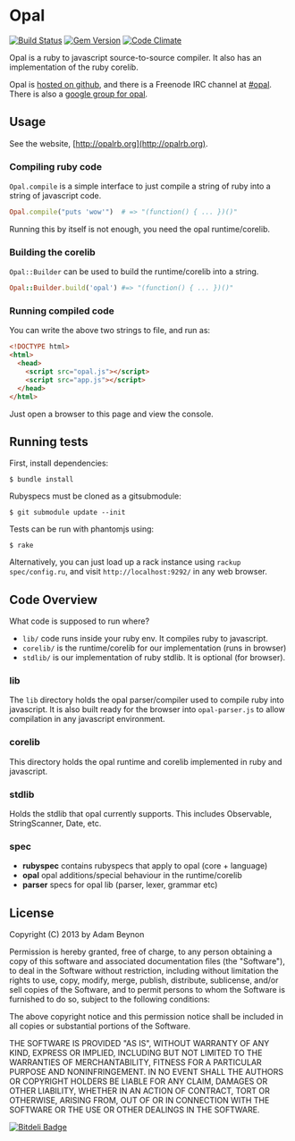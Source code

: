 # Opal

[![Build Status](https://secure.travis-ci.org/opal/opal.png?branch=master)](http://travis-ci.org/opal/opal)
[![Gem Version](https://badge.fury.io/rb/opal.png)](http://badge.fury.io/rb/opal)
[![Code Climate](https://codeclimate.com/github/opal/opal.png)](https://codeclimate.com/github/opal/opal)

Opal is a ruby to javascript source-to-source compiler. It also has an
implementation of the ruby corelib.

Opal is [hosted on github](http://github.com/opal/opal), and there
is a Freenode IRC channel at [#opal](http://webchat.freenode.net/?channels=opal). There is also a [google group for opal](http://groups.google.com/forum/#!forum/opalrb).

## Usage

See the website, [http://opalrb.org](http://opalrb.org).

### Compiling ruby code

`Opal.compile` is a simple interface to just compile a string of ruby into a
string of javascript code.

```ruby
Opal.compile("puts 'wow'")  # => "(function() { ... })()"
```

Running this by itself is not enough, you need the opal runtime/corelib.

### Building the corelib

`Opal::Builder` can be used to build the runtime/corelib into a string.

```ruby
Opal::Builder.build('opal') #=> "(function() { ... })()"
```

### Running compiled code

You can write the above two strings to file, and run as:

```html
<!DOCTYPE html>
<html>
  <head>
    <script src="opal.js"></script>
    <script src="app.js"></script>
  </head>
</html>
```

Just open a browser to this page and view the console.

## Running tests

First, install dependencies:

    $ bundle install

Rubyspecs must be cloned as a gitsubmodule:

    $ git submodule update --init

Tests can be run with phantomjs using:

    $ rake

Alternatively, you can just load up a rack instance using `rackup spec/config.ru`, and
visit `http://localhost:9292/` in any web browser.

## Code Overview

What code is supposed to run where?

* `lib/` code runs inside your ruby env. It compiles ruby to javascript.
* `corelib/` is the runtime/corelib for our implementation (runs in browser)
* `stdlib/` is our implementation of ruby stdlib. It is optional (for browser).

### lib

The `lib` directory holds the opal parser/compiler used to compile ruby
into javascript. It is also built ready for the browser into `opal-parser.js`
to allow compilation in any javascript environment.

### corelib

This directory holds the opal runtime and corelib implemented in ruby and
javascript.

### stdlib

Holds the stdlib that opal currently supports. This includes Observable,
StringScanner, Date, etc.

### spec

* **rubyspec** contains rubyspecs that apply to opal (core + language)
* **opal** opal additions/special behaviour in the runtime/corelib
* **parser** specs for opal lib (parser, lexer, grammar etc)

## License

Copyright (C) 2013 by Adam Beynon

Permission is hereby granted, free of charge, to any person obtaining a copy
of this software and associated documentation files (the "Software"), to deal
in the Software without restriction, including without limitation the rights
to use, copy, modify, merge, publish, distribute, sublicense, and/or sell
copies of the Software, and to permit persons to whom the Software is
furnished to do so, subject to the following conditions:

The above copyright notice and this permission notice shall be included in
all copies or substantial portions of the Software.

THE SOFTWARE IS PROVIDED "AS IS", WITHOUT WARRANTY OF ANY KIND, EXPRESS OR
IMPLIED, INCLUDING BUT NOT LIMITED TO THE WARRANTIES OF MERCHANTABILITY,
FITNESS FOR A PARTICULAR PURPOSE AND NONINFRINGEMENT. IN NO EVENT SHALL THE
AUTHORS OR COPYRIGHT HOLDERS BE LIABLE FOR ANY CLAIM, DAMAGES OR OTHER
LIABILITY, WHETHER IN AN ACTION OF CONTRACT, TORT OR OTHERWISE, ARISING FROM,
OUT OF OR IN CONNECTION WITH THE SOFTWARE OR THE USE OR OTHER DEALINGS IN
THE SOFTWARE.


[![Bitdeli Badge](https://d2weczhvl823v0.cloudfront.net/opal/opal/trend.png)](https://bitdeli.com/free "Bitdeli Badge")

